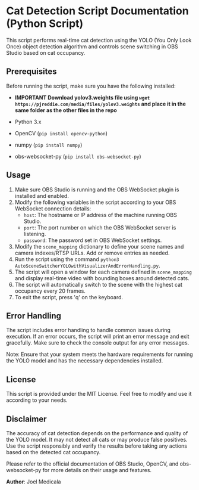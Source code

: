 # Cat Detection Script Documentation (Python Script)

This script performs real-time cat detection using the YOLO (You Only Look Once) object detection algorithm and controls scene switching in OBS Studio based on cat occupancy.

## Prerequisites

Before running the script, make sure you have the following installed:
- **IMPORTANT Download yolov3.weights file using `wget https://pjreddie.com/media/files/yolov3.weights` and place it in the same folder as the other files in the repo**

- Python 3.x
- OpenCV (`pip install opencv-python`)
- numpy (`pip install numpy`)
- obs-websocket-py (`pip install obs-websocket-py`)

## Usage

1. Make sure OBS Studio is running and the OBS WebSocket plugin is installed and enabled.
2. Modify the following variables in the script according to your OBS WebSocket connection details:
   - `host`: The hostname or IP address of the machine running OBS Studio.
   - `port`: The port number on which the OBS WebSocket server is listening.
   - `password`: The password set in OBS WebSocket settings.
4. Modify the `scene_mapping` dictionary to define your scene names and camera indexes/RTSP URLs. Add or remove entries as needed.
5. Run the script using the command `python3 AutoSceneSwitcherYOLOwithVisualizerAndErrorHandling.py`.
6. The script will open a window for each camera defined in `scene_mapping` and display real-time video with bounding boxes around detected cats.
7. The script will automatically switch to the scene with the highest cat occupancy every 20 frames.
8. To exit the script, press 'q' on the keyboard.

## Error Handling

The script includes error handling to handle common issues during execution. If an error occurs, the script will print an error message and exit gracefully. Make sure to check the console output for any error messages.

Note: Ensure that your system meets the hardware requirements for running the YOLO model and has the necessary dependencies installed.

## License

This script is provided under the MIT License. Feel free to modify and use it according to your needs.

## Disclaimer

The accuracy of cat detection depends on the performance and quality of the YOLO model. It may not detect all cats or may produce false positives. Use the script responsibly and verify the results before taking any actions based on the detected cat occupancy.

Please refer to the official documentation of OBS Studio, OpenCV, and obs-websocket-py for more details on their usage and features.

**Author**: Joel Medicala
